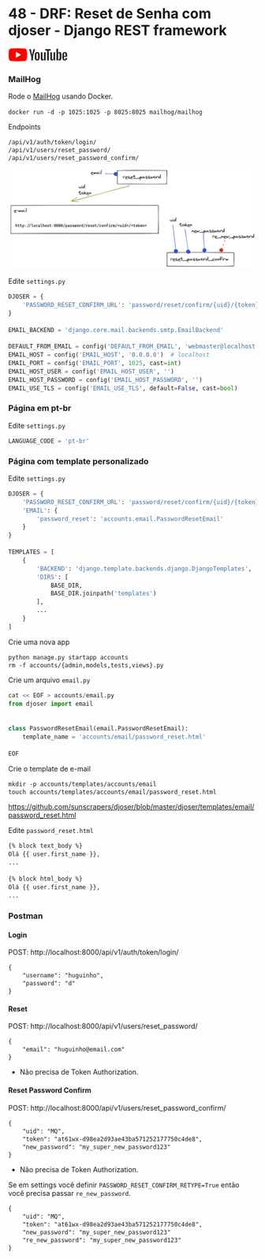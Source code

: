 # 48 - DRF: Reset de Senha com djoser - Django REST framework

<a href="">
    <img src="../.gitbook/assets/youtube.png">
</a>

### MailHog

Rode o [MailHog](https://github.com/mailhog/MailHog) usando Docker.

`docker run -d -p 1025:1025 -p 8025:8025 mailhog/mailhog`


Endpoints

```
/api/v1/auth/token/login/
/api/v1/users/reset_password/
/api/v1/users/reset_password_confirm/
```

![reset_password](img/reset_password.png)


Edite `settings.py`

```python
DJOSER = {
    'PASSWORD_RESET_CONFIRM_URL': 'password/reset/confirm/{uid}/{token}',
}

EMAIL_BACKEND = 'django.core.mail.backends.smtp.EmailBackend'

DEFAULT_FROM_EMAIL = config('DEFAULT_FROM_EMAIL', 'webmaster@localhost')
EMAIL_HOST = config('EMAIL_HOST', '0.0.0.0')  # localhost
EMAIL_PORT = config('EMAIL_PORT', 1025, cast=int)
EMAIL_HOST_USER = config('EMAIL_HOST_USER', '')
EMAIL_HOST_PASSWORD = config('EMAIL_HOST_PASSWORD', '')
EMAIL_USE_TLS = config('EMAIL_USE_TLS', default=False, cast=bool)
```

### Página em pt-br

Edite `settings.py`

```python
LANGUAGE_CODE = 'pt-br'
```


### Página com template personalizado

Edite `settings.py`

```python
DJOSER = {
    'PASSWORD_RESET_CONFIRM_URL': 'password/reset/confirm/{uid}/{token}',
    'EMAIL': {
        'password_reset': 'accounts.email.PasswordResetEmail'
    }
}

TEMPLATES = [
    {
        'BACKEND': 'django.template.backends.django.DjangoTemplates',
        'DIRS': [
            BASE_DIR,
            BASE_DIR.joinpath('templates')
        ],
        ...
    }
]
```

Crie uma nova app

```
python manage.py startapp accounts
rm -f accounts/{admin,models,tests,views}.py
```

Crie um arquivo `email.py`

```python
cat << EOF > accounts/email.py
from djoser import email


class PasswordResetEmail(email.PasswordResetEmail):
    template_name = 'accounts/email/password_reset.html'

EOF
```


Crie o template de e-mail

```
mkdir -p accounts/templates/accounts/email
touch accounts/templates/accounts/email/password_reset.html
```

https://github.com/sunscrapers/djoser/blob/master/djoser/templates/email/password_reset.html

Edite `password_reset.html`

```html
{% block text_body %}
Olá {{ user.first_name }},
...

{% block html_body %}
Olá {{ user.first_name }},
...
```


### Postman

#### Login

POST: http://localhost:8000/api/v1/auth/token/login/

```
{
    "username": "huguinho",
    "password": "d"
}
```

#### Reset

POST: http://localhost:8000/api/v1/users/reset_password/

```
{
    "email": "huguinho@email.com"
}
```

* Não precisa de Token Authorization.


#### Reset Password Confirm

POST: http://localhost:8000/api/v1/users/reset_password_confirm/

```
{
    "uid": "MQ",
    "token": "at61wx-d98ea2d93ae43ba571252177750c4de8",
    "new_password": "my_super_new_password123"
}
```

* Não precisa de Token Authorization.

Se em settings você definir `PASSWORD_RESET_CONFIRM_RETYPE=True` então você precisa passar `re_new_password`.

```
{
    "uid": "MQ",
    "token": "at61wx-d98ea2d93ae43ba571252177750c4de8",
    "new_password": "my_super_new_password123"
    "re_new_password": "my_super_new_password123"
}
```
